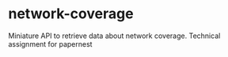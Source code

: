 # network-coverage
Miniature API to retrieve data about network coverage. Technical assignment for papernest

